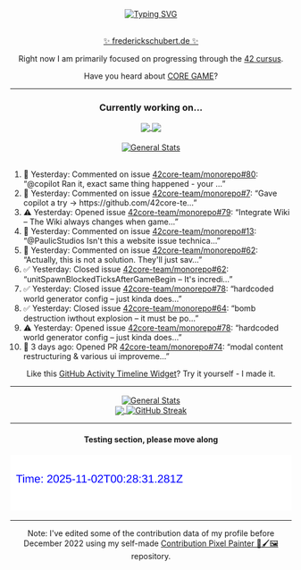 <div align="center">
	<a href="https://git.io/typing-svg"><img src="https://readme-typing-svg.demolab.com?font=Fira+Code&size=30&pause=1000&color=70A5FD&background=1A1B27&center=true&vCenter=true&repeat=false&random=false&width=550&lines=%F0%9F%91%8B+Hello+World!+I'm+Freddy!+%F0%9F%96%96" alt="Typing SVG" /></a>
</div>
<br>
<div align="center">
	<p></p><a href="https://frederickschubert.de">✨ frederickschubert.de ✨</a></p>
	<p>Right now I am primarily focused on progressing through the <a href="https://github.com/FreddyMSchubert/42_cursus">42 cursus</a>.</p>
	<p>Have you heard about <a href="https://coregame.de/">CORE GAME</a>?</p>
</div>

<hr>

<div align="center">

### Currently working on...

<!-- [![current_repo](https://github-readme-stats.vercel.app/api/pin/?username=FreddyMSchubert&repo=Crafty_Concoctions&theme=tokyonight)](https://github.com/FreddyMSchubert/Crafty_Concoctions) -->

<div align="center">
	<a href="https://github.com/Reptudn/42_transcendence" target="_blank">
		<img align="center" src="https://github-readme-stats.vercel.app/api/pin/?username=Reptudn&repo=42_transcendence&theme=tokyonight" />
	</a>
	<a href="https://github.com/42core-team/monorepo" target="_blank">
		<img align="center" src="https://github-readme-stats.vercel.app/api/pin/?username=42core-team&repo=monorepo&theme=tokyonight" />
	</a>
</div>

<br>

<div align="center">
	<a href="https://github.com/FreddyMSchubert/42_cursus" target="_blank">
		<img align="center" src="https://github-readme-stats.vercel.app/api/pin/?username=FreddyMSchubert&repo=42_cursus&theme=tokyonight" alt="General Stats" />
	</a>
</div>

<br>

<div align="left">
<ol>
<!-- ACTIVITY:START -->
<li>💬 Yesterday: Commented on issue <a href="https://github.com/42core-team/monorepo/pull/80#issuecomment-3253221927">42core-team/monorepo#80</a>: “@copilot Ran it, exact same thing happened - your …”</li>
<li>💬 Yesterday: Commented on issue <a href="https://github.com/42core-team/monorepo/issues/7#issuecomment-3253183234">42core-team/monorepo#7</a>: “Gave copilot a try -> https://github.com/42core-te…”</li>
<li>⚠️ Yesterday: Opened issue <a href="https://github.com/42core-team/monorepo/issues/79">42core-team/monorepo#79</a>: “Integrate Wiki – The Wiki always changes when game…”</li>
<li>💬 Yesterday: Commented on issue <a href="https://github.com/42core-team/monorepo/issues/13#issuecomment-3251801728">42core-team/monorepo#13</a>: “@PaulicStudios Isn't this a website issue technica…”</li>
<li>💬 Yesterday: Commented on issue <a href="https://github.com/42core-team/monorepo/issues/62#issuecomment-3251799426">42core-team/monorepo#62</a>: “Actually, this is not a solution. They'll just sav…”</li>
<li>✅ Yesterday: Closed issue <a href="https://github.com/42core-team/monorepo/issues/62">42core-team/monorepo#62</a>: “unitSpawnBlockedTicksAfterGameBegin – It's incredi…”</li>
<li>✅ Yesterday: Closed issue <a href="https://github.com/42core-team/monorepo/issues/78">42core-team/monorepo#78</a>: “hardcoded world generator config – just kinda does…”</li>
<li>✅ Yesterday: Closed issue <a href="https://github.com/42core-team/monorepo/issues/64">42core-team/monorepo#64</a>: “bomb destruction iwthout explosion – it must be po…”</li>
<li>⚠️ Yesterday: Opened issue <a href="https://github.com/42core-team/monorepo/issues/78">42core-team/monorepo#78</a>: “hardcoded world generator config – just kinda does…”</li>
<li>🚀 3 days ago: Opened PR <a href="https://github.com/42core-team/monorepo/pull/74">42core-team/monorepo#74</a>: “modal content restructuring & various ui improveme…”</li>
<!-- ACTIVITY:END -->
</ol>
</div>

Like this [GitHub Activity Timeline Widget](https://github.com/FreddyMSchubert/github-activity-timeline)? Try it yourself - I made it.

<hr>

<div align="center">
	<a href="https://github.com/anuraghazra/github-readme-stats" target="_blank">
		<img height=200 align="center" src="https://github-readme-stats.vercel.app/api?username=FreddyMSchubert&show_icons=true&theme=tokyonight&card_width=650" alt="General Stats" />
	</a>
</div>

<div align="center">
	<a href="https://github.com/anuraghazra/github-readme-stats" target="_blank">
		<img height=200 align="center" src="https://github-readme-stats.vercel.app/api/top-langs/?username=FreddyMSchubert&layout=donut&theme=tokyonight&card_width=320">
	</a>
	<a href="https://github.com/DenverCoder1/github-readme-streak-stats" target="_blank">
		<img height=200 align="center" src="https://streak-stats.demolab.com?user=FreddyMSchubert&theme=tokyonight&date_format=j%20M%5B%20Y%5D&card_width=320&card_height=200&hide_total_contributions=true" alt="GitHub Streak" />
	</a>
</div>

<hr>

#### Testing section, please move along

![GitHub Defenders SVG](https://github.com/FreddyMSchubert/FreddyMSchubert/blob/github_defenders_output/output.svg)

<hr>

Note: I've edited some of the contribution data of my profile before December 2022 using my self-made [Contribution Pixel Painter 🎨🖌️🖼️](https://github.com/FreddyMSchubert/contribution-pixel-painter) repository.
